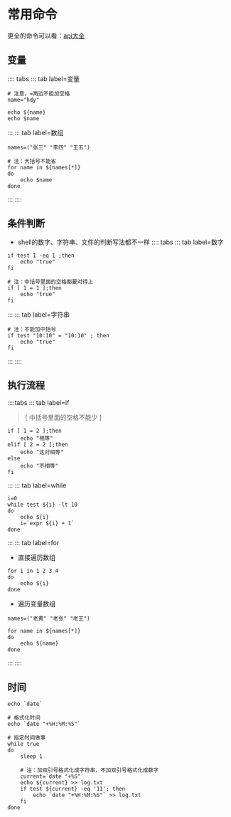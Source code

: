 # 常用命令
更全的命令可以看：[api大全](https://www.runoob.com/linux/linux-shell-test.html)

## 变量
:::: tabs
::: tab label=变量
```shell
# 注意，=两边不能加空格
name="hdy"

echo ${name}
echo $name
```
:::
::: tab label=数组
```shell
names=("张三" "李四" "王五")

# 注：大括号不能省
for name in ${names[*]}
do
    echo $name
done
```
:::
::::
## 条件判断
* shell的数字、字符串、文件的判断写法都不一样
:::: tabs
::: tab label=数字
```shell
if test 1 -eq 1 ;then
    echo "true"
fi

# 注：中括号里面的空格都要对得上
if [ 1 = 1 ];then
    echo "true"
fi
```
:::
::: tab label=字符串
```shell
# 注：不能加中括号
if test "10:10" = "10:10" ; then
    echo "true"
fi
```
:::
::::

## 执行流程
::::tabs
::: tab label=if
> [ 中括号里面的空格不能少 ]
```shell
if [ 1 = 2 ];then
    echo "相等"
elif [ 2 = 2 ];then
    echo "这对相等"
else
    echo "不相等"
fi
```
:::
::: tab label=while
```shell
i=0
while test ${i} -lt 10 
do
    echo ${i}
    i=`expr ${i} + 1`
done
```
:::
::: tab label=for
* 直接遍历数组
```shell
for i in 1 2 3 4
do
    echo ${i}
done
```
* 遍历变量数组
```shell
names=("老黄" "老张" "老王")

for name in ${names[*]}
do
    echo ${name}
done
```
:::
::::
## 时间
```shell
echo `date`

# 格式化时间
echo `date "+%H:%M:%S"`

# 指定时间做事
while true
do
    sleep 1

    # 注：加双引号格式化成字符串，不加双引号格式化成数字
    current=`date "+%S"`
    echo ${current} >> log.txt
    if test ${current} -eq '11'; then
        echo `date "+%H:%M:%S"` >> log.txt
    fi
done
```
